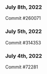 ### July 8th, 2022

Commit #260071

### July 5th, 2022

Commit #314353


### July 4th, 2022

Commit #72281
